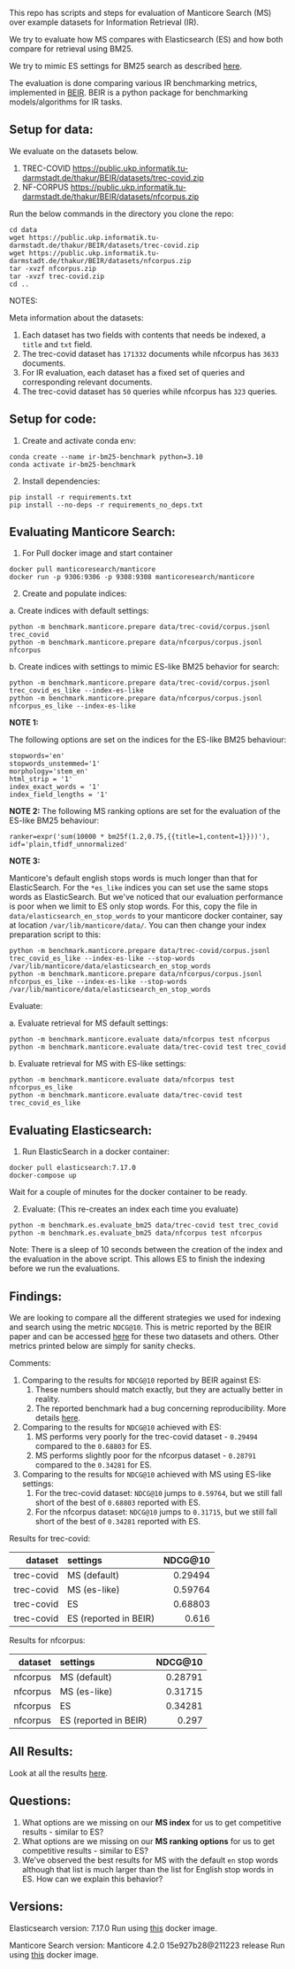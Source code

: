 This repo has scripts and steps for evaluation of Manticore Search (MS) over example datasets for Information Retrieval (IR).

We try to evaluate how MS compares with Elasticsearch (ES) and how both compare for retrieval using BM25.

We try to mimic ES settings for BM25 search as described [here](https://www.elastic.co/blog/practical-bm25-part-2-the-bm25-algorithm-and-its-variables).

The evaluation is done comparing various IR benchmarking metrics, implemented in [BEIR](https://github.com/UKPLab/beir).
BEIR is a python package for benchmarking models/algorithms for IR tasks.

Setup for data:
---
We evaluate on the datasets below.

1. TREC-COVID https://public.ukp.informatik.tu-darmstadt.de/thakur/BEIR/datasets/trec-covid.zip
2. NF-CORPUS https://public.ukp.informatik.tu-darmstadt.de/thakur/BEIR/datasets/nfcorpus.zip

Run the below commands in the directory you clone the repo:
```shell
cd data
wget https://public.ukp.informatik.tu-darmstadt.de/thakur/BEIR/datasets/trec-covid.zip
wget https://public.ukp.informatik.tu-darmstadt.de/thakur/BEIR/datasets/nfcorpus.zip
tar -xvzf nfcorpus.zip
tar -xvzf trec-covid.zip
cd ..
```

NOTES: 

Meta information about the datasets:
1. Each dataset has two fields with contents that needs be indexed, a `title` and `txt` field.
2. The trec-covid dataset has `171332` documents while nfcorpus has `3633` documents.
3. For IR evaluation, each dataset has a fixed set of queries and corresponding relevant documents. 
4. The trec-covid dataset has `50` queries while nfcorpus has `323` queries. 

Setup for code:
---

1. Create and activate conda env:
```shell
conda create --name ir-bm25-benchmark python=3.10
conda activate ir-bm25-benchmark
```

2. Install dependencies:
```shell
pip install -r requirements.txt
pip install --no-deps -r requirements_no_deps.txt
```

Evaluating Manticore Search:
---

1. For Pull docker image and start container 
```shell
docker pull manticoresearch/manticore
docker run -p 9306:9306 -p 9308:9308 manticoresearch/manticore
```

2. Create and populate indices:

a. Create indices with default settings:
```shell
python -m benchmark.manticore.prepare data/trec-covid/corpus.jsonl trec_covid
python -m benchmark.manticore.prepare data/nfcorpus/corpus.jsonl nfcorpus
```

b. Create indices with settings to mimic ES-like BM25 behavior for search:
```shell
python -m benchmark.manticore.prepare data/trec-covid/corpus.jsonl trec_covid_es_like --index-es-like
python -m benchmark.manticore.prepare data/nfcorpus/corpus.jsonl nfcorpus_es_like --index-es-like
```

**NOTE 1:** 

The following options are set on the indices for the ES-like BM25 behaviour:
```shell
stopwords='en'
stopwords_unstemmed='1'
morphology='stem_en'
html_strip = '1'
index_exact_words = '1'
index_field_lengths = '1'
```

**NOTE 2:**
The following MS ranking options are set for the evaluation of the ES-like BM25 behaviour:
```shell
ranker=expr('sum(10000 * bm25f(1.2,0.75,{{title=1,content=1}}))'), idf='plain,tfidf_unnormalized'
```

**NOTE 3:** 

Manticore's default english stops words is much longer than that for ElasticSearch.
For the `*es_like` indices you can set use the same stops words as ElasticSearch. 
But we've noticed that our evaluation performance is poor when we limit to ES only stop words.
For this, copy the file in `data/elasticsearch_en_stop_words` to your manticore docker container, say at location 
`/var/lib/manticore/data/`. 
You can then change your index preparation script to this:
```shell
python -m benchmark.manticore.prepare data/trec-covid/corpus.jsonl trec_covid_es_like --index-es-like --stop-words /var/lib/manticore/data/elasticsearch_en_stop_words
python -m benchmark.manticore.prepare data/nfcorpus/corpus.jsonl nfcorpus_es_like --index-es-like --stop-words /var/lib/manticore/data/elasticsearch_en_stop_words
```

Evaluate:

a. Evaluate retrieval for MS default settings:
```shell
python -m benchmark.manticore.evaluate data/nfcorpus test nfcorpus
python -m benchmark.manticore.evaluate data/trec-covid test trec_covid
```

b. Evaluate retrieval for MS with ES-like settings:
```shell
python -m benchmark.manticore.evaluate data/nfcorpus test nfcorpus_es_like
python -m benchmark.manticore.evaluate data/trec-covid test trec_covid_es_like
```

Evaluating Elasticsearch:
---

1. Run ElasticSearch in a docker container:
```shell
docker pull elasticsearch:7.17.0
docker-compose up
```

Wait for a couple of minutes for the docker container to be ready.

2. Evaluate: (This re-creates an index each time you evaluate)
```shell
python -m benchmark.es.evaluate_bm25 data/trec-covid test trec_covid
python -m benchmark.es.evaluate_bm25 data/nfcorpus test nfcorpus
```

Note: There is a sleep of 10 seconds between the creation of the index and the evaluation in the above script. 
This allows ES to finish the indexing before we run the evaluations.

Findings:
---

We are looking to compare all the different strategies we used for indexing and search using the metric `NDCG@10`.
This is metric reported by the BEIR paper and can be accessed [here](https://docs.google.com/spreadsheets/d/1L8aACyPaXrL8iEelJLGqlMqXKPX2oSP_R10pZoy77Ns/edit?usp=sharing) for these two datasets and others.
Other metrics printed below are simply for sanity checks.

Comments:
1. Comparing to the results for `NDCG@10` reported by BEIR against ES:
   1. These numbers should match exactly, but they are actually better in reality. 
   2. The reported benchmark had a bug concerning reproducibility. More details [here](https://github.com/UKPLab/beir/issues/58).
2. Comparing to the results for `NDCG@10` achieved with ES:
   1. MS performs very poorly for the trec-covid dataset - `0.29494` compared to the `0.68803` for ES.
   2. MS performs slightly poor for the nfcorpus dataset - `0.28791` compared to the `0.34281` for ES.
3. Comparing to the results for `NDCG@10` achieved with MS using ES-like settings:
   1. For the trec-covid dataset: `NDCG@10` jumps to `0.59764`, but we still fall short of the best of `0.68803` reported with ES.
   2. For the nfcorpus dataset: `NDCG@10` jumps to `0.31715`, but we still fall short of the best of `0.34281` reported with ES.

Results for trec-covid:

|    dataset | settings              | NDCG@10 |
|-----------:|:----------------------|--------:|
| trec-covid | MS (default)          | 0.29494 |
| trec-covid | MS (es-like)          | 0.59764 |
| trec-covid | ES                    | 0.68803 |
| trec-covid | ES (reported in BEIR) |   0.616 |

Results for nfcorpus:

|    dataset | settings              | NDCG@10 |
|-----------:|:----------------------|--------:|
|   nfcorpus | MS (default)          | 0.28791 |
|   nfcorpus | MS (es-like)          | 0.31715 |
|   nfcorpus | ES                    | 0.34281 |
|   nfcorpus | ES (reported in BEIR) |   0.297 |

All Results:
---
Look at all the results [here](./RESULTS.md).


Questions:
---
1. What options are we missing on our **MS index** for us to get competitive results - similar to ES?
2. What options are we missing on our **MS ranking options** for us to get competitive results - similar to ES?
3. We've observed the best results for MS with the default `en` stop words although that list is much larger than the list for English stop words in ES. How can we explain this behavior?


Versions:
---
Elasticsearch version: 7.17.0
Run using [this](https://hub.docker.com/layers/elasticsearch/library/elasticsearch/7.17.0/images/sha256-fa7141154a7e14df214e42f08c333702403eb88c02ba44e79322a1f42d733013?context=explore) docker image.

Manticore Search version: Manticore 4.2.0 15e927b28@211223 release
Run using [this](https://hub.docker.com/layers/manticoresearch/manticore/4.2.0/images/sha256-b49a09d569838908bd9759d99eaf2807a2f851aadfeff422cf754addbb4bc3ac?context=explore) docker image.
